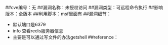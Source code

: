 ##cve编号：无
##漏洞名称：未授权访问
##漏洞类型：可远程命令执行
##影响版本：全版本
##利用脚本：msf里面有
##漏洞细节：
- 默认端口是6379
- info 查看redis服务器信息
- 主要是可以通过写文件的办法getshell
##reference：
